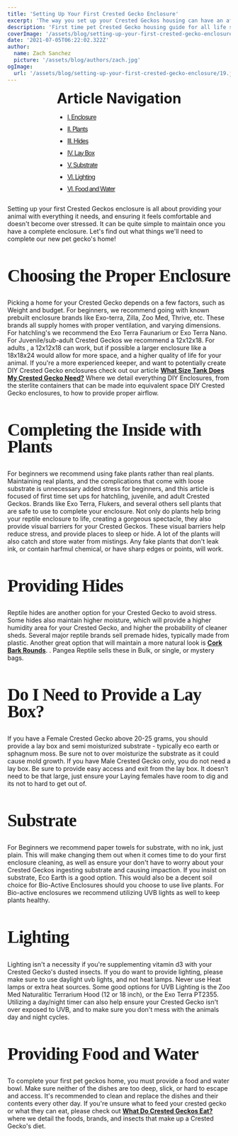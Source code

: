 ```yaml
---
title: 'Setting Up Your First Crested Gecko Enclosure'
excerpt: 'The way you set up your Crested Geckos housing can have an affect on their growth rate, stress levels, and quality of life. In this quick read, we will discuss enclosure size, proper air flow, fake plants, food bowls, substrate, and whether your pet reptile needs a lay box or not!'
description: 'First time pet Crested Gecko housing guide for all life stages, as well as when to move to a larger enclosure.'
coverImage: '/assets/blog/setting-up-your-first-crested-gecko-enclosure/19.jpg'
date: '2021-07-05T06:22:02.322Z'
author:
  name: Zach Sanchez
  picture: '/assets/blog/authors/zach.jpg'
ogImage:
  url: '/assets/blog/setting-up-your-first-crested-gecko-enclosure/19.jpg'
---
```


<div style="text-align:center;width:100%">
  <div style="margin: 0 auto; display: inline-block;text-align:justify;">
  <span style="font-weight:bold;font-size:32px;">Article Navigation</span>
    <ul style="text-decoration: underline;letter-spacing: -1px;" >
      <li style="margin-bottom:10px;"><a href="#enclosure">
      <span>I. Enclosure</span>
      </a></li>
      <li style="margin-bottom:10px;"><a href="#plants">
      <span>II. Plants</span>
      </a></li>
      <li style="margin-bottom:10px;"><a href="#hides">
      <span>III. Hides</span>
      </a></li>
      <li style="margin-bottom:10px;"><a href="#lay-box">
      <span>IV. Lay Box</span>
      </a></li>
      <li style="margin-bottom:10px;"><a href="#substrate">
      <span>V. Substrate</span>
      </a></li>
      <li style="margin-bottom:10px;"><a href="#lightning">
      <span>VI. Lighting</span>
      </a></li>
      <li style="margin-bottom:4px;"><a href="#food-water">
      <span>VI. Food and Water</span>
      </a></li>
    </ul>
    <ul>
    </ul>
  </div>
</div>

Setting up your first Crested Geckos enclosure is all about providing your animal with everything it needs, and ensuring it feels comfortable and doesn't become over stressed. It can be quite simple to maintain once you have a complete enclosure. Let's find out what things we'll need to complete our new pet gecko's home! 
<span id="enclosure"></span>

<h2 style="font-family:ui-serif;font-size:40px;letter-spacing: -1px;line-height:95%;">Choosing the Proper Enclosure</h2>

Picking a home for your Crested Gecko depends on a few factors, such as Weight and budget. For beginners, we recommend going with known prebuilt enclosure brands like Exo-terra, Zilla, Zoo Med, Thrive, etc. These brands all supply homes with proper ventilation, and varying dimensions. For hatchling's we recommend the Exo Terra Faunarium or Exo Terra Nano. For Juvenile/sub-adult Crested Geckos we recommend a 12x12x18. For adults , a 12x12x18 can work, but if possible a larger enclosure like a 18x18x24 would allow for more space, and a higher quality of life for your animal. If you're a more experienced keeper, and want to potentially create DIY Crested Gecko enclosures check out our article <a href="/posts/what-size-tank-do-i-need-for-a-crested-gecko" style="text-decoration:underline;font-weight:bold;">What Size Tank Does My Crested Gecko Need?</a> Where we detail everything DIY Enclosures, from the sterlite containers that can be made into equivalent space DIY Crested Gecko enclosures, to how to provide proper airflow. 
<span id="plants"></span>

<h2 style="font-family:ui-serif;font-size:40px;letter-spacing: -1px;line-height:95%;">Completing the Inside with Plants</h2>

For beginners we recommend using fake plants rather than real plants. Maintaining real plants, and the complications that come with loose substrate is unnecessary added stress for beginners, and this article is focused of first time set ups for hatchling, juvenile, and adult Crested Geckos. Brands like Exo Terra, Flukers, and several others sell plants that are safe to use to complete your enclosure. Not only do plants help bring your reptile enclosure to life, creating a gorgeous spectacle, they also provide visual barriers for your Crested Geckos. These visual barriers help reduce stress, and provide places to sleep or hide. A lot of the plants will also catch and store water from mistings. Any fake plants that don't leak ink, or contain harfmul chemical, or have sharp edges or points, will work. 
<span id="hides"></span>

<h2 style="font-family:ui-serif;font-size:40px;letter-spacing: -1px;line-height:95%;">Providing Hides</h2>

Reptile hides are another option for your Crested Gecko to avoid stress. Some hides also maintain higher moisture, which will provide a higher humidity area for your Crested Gecko, and higher the probability of cleaner sheds. Several major reptile brands sell premade hides, typically made from plastic. Another great option that will maintain a more natural look is <a href="https://www.pangeareptile.com/store/cork-bark-for-sale.html" style="text-decoration:underline;font-weight:bold;">Cork Bark Rounds</a>. . Pangea Reptile sells these in Bulk, or single, or mystery bags. 
<span id="lay-box"></span>

<h2 style="font-family:ui-serif;font-size:40px;letter-spacing: -1px;line-height:95%;">Do I Need to Provide a Lay Box?</h2>

If you have a Female Crested Gecko above 20-25 grams, you should provide a lay box and semi moisturized substrate - typically eco earth or sphagnum moss. Be sure not to over moisturize the substrate as it could cause mold growth. If you have Male Crested Gecko only, you do not need a lay box. Be sure to provide easy access and exit from the lay box. It doesn't need to be that large, just ensure your Laying females have room to dig and its not to hard to get out of. 
<span id="substrate"></span>

<h2 style="font-family:ui-serif;font-size:40px;letter-spacing: -1px;line-height:95%;">Substrate</h2>

For Beginners we recommend paper towels for substrate, with no ink, just plain. This will make changing them out when it comes time to do your first enclosure cleaning, as well as ensure your don't have to worry about your Crested Geckos ingesting substrate and causing impaction. If you insist on substrate, Eco Earth is a good option. This would also be a decent soil choice for Bio-Active Enclosures should you choose to use live plants. For Bio-active enclosures we recommend utilizing UVB lights as well to keep plants healthy.
<span id="lighting"></span>

<h2 style="font-family:ui-serif;font-size:40px;letter-spacing: -1px;line-height:95%;">Lighting</h2>

Lighting isn't a necessity if you're supplementing vitamin d3 with your Crested Gecko's dusted insects. If you do want to provide lighting, please make sure to use daylight uvb lights, and not heat lamps. Never use Heat lamps or extra heat sources. Some good options for UVB Lighting is the Zoo Med Naturalitic Terrarium Hood (12 or 18 inch), or the Exo Terra PT2355. Utilizing a day/night timer can also help ensure your Crested Gecko isn't over exposed to UVB, and to make sure you don't mess with the animals day and night cycles. 
<span id="food-water"></span>

<h2 style="font-family:ui-serif;font-size:40px;letter-spacing: -1px;line-height:95%;">Providing Food and Water</h2>

To complete your first pet geckos home, you must provide a food and water bowl. Make sure neither of the dishes are too deep, slick, or hard to escape and access. It's recommended to clean and replace the dishes and their contents every other day. If you're unsure what to feed your crested gecko or what they can eat, please check out <a href="/posts/what-do-crested-geckos-eat" style="text-decoration:underline;font-weight:bold;">What Do Crested Geckos Eat?</a> where we detail the foods, brands, and insects that make up a Crested Gecko's diet. 